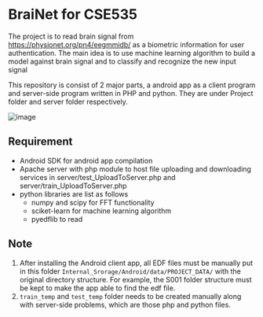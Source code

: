 # BraiNet for CSE535
The project is to read brain signal from https://physionet.org/pn4/eegmmidb/ as a biometric information for user authentication.
The main idea is to use machine learning algorithm to build a model against brain signal and to classify and recognize the new
input signal

This repository is consist of 2 major parts, a android app as a client program and server-side program written in PHP and python.
They are under Project folder and server folder respectively.

![image](https://user-images.githubusercontent.com/21137152/41682816-a5d8edd4-748d-11e8-8069-75ab9731acf2.png)

## Requirement
* Android SDK for android app compilation
* Apache server with php module to host file uploading and downloading services in server/test_UploadToServer.php and server/train_UploadToServer.php
* python libraries are list as follows
  * numpy and scipy for FFT functionality
  * sciket-learn for machine learning algorithm
  * pyedflib to read

## Note
1. After installing the Android client app, all EDF files must be manually put in this folder `Internal_Srorage/Android/data/PROJECT_DATA/` with the original directory structure. For example, the S001 folder structure must
be kept to make the app able to find the edf file.
2. `train_temp` and `test_temp` folder needs to be created manually along with server-side problems, which are those php and python files.


